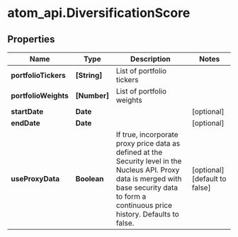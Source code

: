 # atom_api.DiversificationScore

## Properties
Name | Type | Description | Notes
------------ | ------------- | ------------- | -------------
**portfolioTickers** | **[String]** | List of portfolio tickers | 
**portfolioWeights** | **[Number]** | List of portfolio weights | 
**startDate** | **Date** |  | [optional] 
**endDate** | **Date** |  | [optional] 
**useProxyData** | **Boolean** | If true, incorporate proxy price data as defined at the Security level in the Nucleus API. Proxy data is merged with base security data to form a continuous price history. Defaults to false. | [optional] [default to false]


